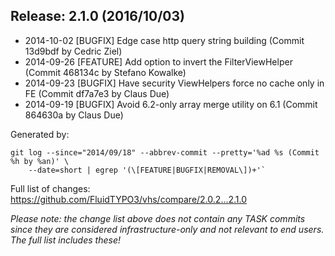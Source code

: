 ## Release: 2.1.0 (2016/10/03)

* 2014-10-02 [BUGFIX] Edge case http query string building (Commit 13d9bdf by Cedric Ziel)
* 2014-09-26 [FEATURE] Add option to invert the FilterViewHelper (Commit 468134c by Stefano Kowalke)
* 2014-09-23 [BUGFIX] Have security ViewHelpers force no cache only in FE (Commit df7a7e3 by Claus Due)
* 2014-09-19 [BUGFIX] Avoid 6.2-only array merge utility on 6.1 (Commit 864630a by Claus Due)

Generated by:

```
git log --since="2014/09/18" --abbrev-commit --pretty='%ad %s (Commit %h by %an)' \
    --date=short | egrep '(\[FEATURE|BUGFIX|REMOVAL\])+'`
```

Full list of changes: https://github.com/FluidTYPO3/vhs/compare/2.0.2...2.1.0

*Please note: the change list above does not contain any TASK commits since they are considered 
infrastructure-only and not relevant to end users. The full list includes these!*

